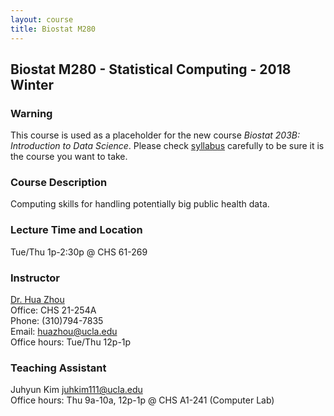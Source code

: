 ```yaml
---
layout: course
title: Biostat M280
---
```


## Biostat M280 - Statistical Computing - 2018 Winter

### Warning

This course is used as a placeholder for the new course _Biostat 203B: Introduction to Data Science_. Please check [syllabus](./syllabus.html) carefully to be sure it is the course you want to take.  

### Course Description

Computing skills for handling potentially big public health data.   

### Lecture Time and Location

Tue/Thu 1p-2:30p @ CHS 61-269    

### Instructor

[Dr. Hua Zhou](http://hua-zhou.github.io/)  
Office: CHS 21-254A  
Phone: (310)794-7835  
Email: <huazhou@ucla.edu>  
Office hours: Tue/Thu 12p-1p

### Teaching Assistant

Juhyun Kim <juhkim111@ucla.edu>  
Office hours: Thu 9a-10a, 12p-1p @ CHS A1-241 (Computer Lab)   
